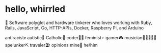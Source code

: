 # hello, whirrled

👋 Software polyglot and hardware tinkerer who loves working with Ruby, Rails, JavaScript, Go, HTTP-APIs, Docker, Raspberry Pi, and Arduino

antiracist✊
autistic🧠
Catholic📿
coder👨‍💻
feminist♀️
gamer🎮
musician🥁🎸🎹👨‍🎤
spelunker⛏
traveler🏖️
opinions mine💩
he/him


<!--stackedit_data:
eyJoaXN0b3J5IjpbNTIzNzk0NTgzLDI0MjY1ODg5NF19
-->